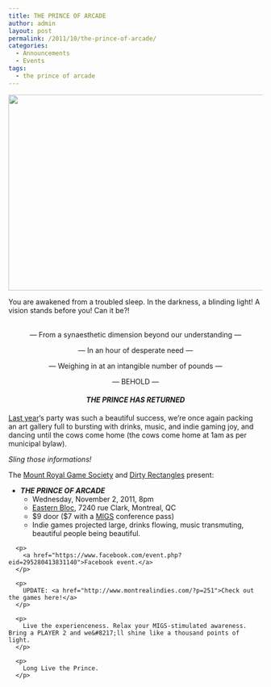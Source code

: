 ```yaml
---
title: THE PRINCE OF ARCADE
author: admin
layout: post
permalink: /2011/10/the-prince-of-arcade/
categories:
  - Announcements
  - Events
tags:
  - the prince of arcade
---
```

<img src="{{ site.baseurl }}/{{ site.oldwpdir }}/uploads/2011/10/PoA-flyer-front-600px.png" alt="" title="Prince of Arcade 2011" width="600" height="388" class="aligncenter size-full wp-image-240" />

You are awakened from a troubled sleep. In the darkness, a blinding light! A vision stands before you! Can it be?!

<center>
  <br /> &#8212; From a synaesthetic dimension beyond our understanding &#8212;</p> <p>
    &#8212; In an hour of desperate need &#8212;
  </p>
  
  <p>
    &#8212; Weighing in at an intangible number of pounds &#8212;
  </p>
  
  <p>
    &#8212; BEHOLD &#8212;
  </p>
  
  <h4>
    <em>THE PRINCE HAS RETURNED</em>
  </h4>
  
  <p>
    </center>
  </p>
  
  <p>
    <a href="http://www.montrealindies.com/?p=115">Last year</a>&#8216;s party was such a beautiful success, we&#8217;re once again packing an art gallery full to bursting with drinks, music, and indie gaming joy, and dancing until the cows come home (the cows come home at 1am as per municipal bylaw).
  </p>
  
  <p>
    <em>Sling those informations!</em>
  </p>
  
  <p>
    The <a href="http://www.montrealindies.com">Mount Royal Game Society</a> and <a href="http://www.dirty-rectangles.com/">Dirty Rectangles</a> present:
  </p>
  
  <ul>
    <li>
      <b><em>THE PRINCE OF ARCADE</b></em> <ul>
        <li>
          Wednesday, November 2, 2011, 8pm
        </li>
        <li>
          <a href="http://www.easternbloc.ca/">Eastern Bloc</a>, 7240 rue Clark, Montreal, QC
        </li>
        <li>
          $9 door ($7 with a <a href="http://www.sijm.ca">MIGS</a> conference pass)
        </li>
        <li>
          Indie games projected large, drinks flowing, music transmuting, beautiful people being beautiful.
        </li>
      </ul></li> </ul> 
      
      <p>
        <a href="https://www.facebook.com/event.php?eid=295280413831140">Facebook event.</a>
      </p>
      
      <p>
        UPDATE: <a href="http://www.montrealindies.com/?p=251">Check out the games here!</a>
      </p>
      
      <p>
        Live the experienceness. Relax your MIGS-stimulated awareness. Bring a PLAYER 2 and we&#8217;ll shine like a thousand points of light.
      </p>
      
      <p>
        Long Live the Prince.
      </p>